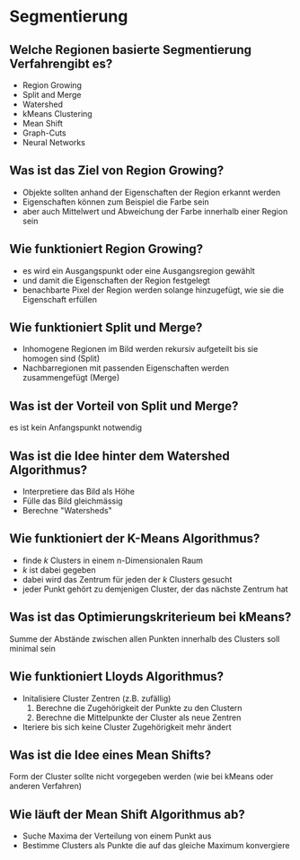 # Segmentierung

## Welche Regionen basierte Segmentierung Verfahrengibt es?
* Region Growing
* Split and Merge
* Watershed
* kMeans Clustering
* Mean Shift
* Graph-Cuts
* Neural Networks 

## Was ist das Ziel von Region Growing?
* Objekte sollten anhand der Eigenschaften der Region erkannt werden
* Eigenschaften können zum Beispiel die Farbe sein
* aber auch Mittelwert und Abweichung der Farbe innerhalb einer Region sein

## Wie funktioniert Region Growing?
* es wird ein Ausgangspunkt oder eine Ausgangsregion gewählt 
* und damit die Eigenschaften der Region festgelegt
* benachbarte Pixel der Region werden solange hinzugefügt, wie sie die Eigenschaft erfüllen

## Wie funktioniert Split und Merge?
* Inhomogene Regionen im Bild werden rekursiv aufgeteilt bis sie homogen sind (Split)
* Nachbarregionen mit passenden Eigenschaften werden zusammengefügt (Merge)

## Was ist der Vorteil von Split und Merge?
es ist kein Anfangspunkt notwendig

## Was ist die Idee hinter dem Watershed Algorithmus?
* Interpretiere das Bild als Höhe
* Fülle das Bild gleichmässig
* Berechne "Watersheds"

## Wie funktioniert der K-Means Algorithmus?
* finde $k$ Clusters in einem n-Dimensionalen Raum
* $k$ ist dabei gegeben
* dabei wird das Zentrum für jeden der $k$ Clusters gesucht
* jeder Punkt gehört zu demjenigen Cluster, der das nächste Zentrum hat

## Was ist das Optimierungskriterieum bei kMeans?
Summe der Abstände zwischen allen Punkten innerhalb des Clusters soll minimal sein

## Wie funktioniert Lloyds Algorithmus?
* Initalisiere Cluster Zentren (z.B. zufällig)
    1. Berechne die Zugehörigkeit der Punkte zu den Clustern
    2. Berechne die Mittelpunkte der Cluster als neue Zentren
* Iteriere bis sich keine Cluster Zugehörigkeit mehr ändert

## Was ist die Idee eines Mean Shifts?
Form der Cluster sollte nicht vorgegeben werden (wie bei kMeans oder anderen Verfahren)

## Wie läuft der Mean Shift Algorithmus ab?
* Suche Maxima der Verteilung von einem Punkt aus
* Bestimme Clusters als Punkte die auf das gleiche Maximum konvergiere

